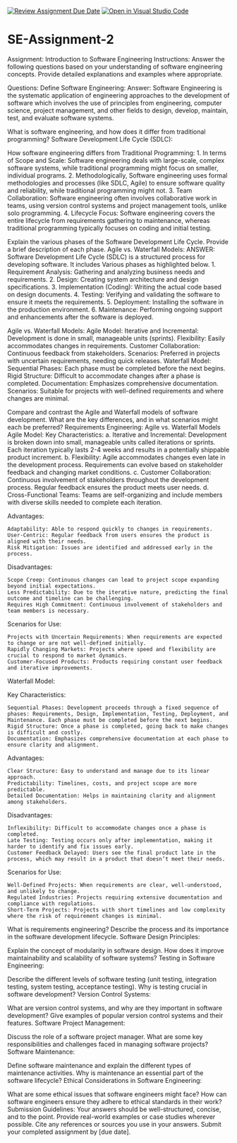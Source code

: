 [![Review Assignment Due Date](https://classroom.github.com/assets/deadline-readme-button-24ddc0f5d75046c5622901739e7c5dd533143b0c8e959d652212380cedb1ea36.svg)](https://classroom.github.com/a/-ucQIGTc)
[![Open in Visual Studio Code](https://classroom.github.com/assets/open-in-vscode-718a45dd9cf7e7f842a935f5ebbe5719a5e09af4491e668f4dbf3b35d5cca122.svg)](https://classroom.github.com/online_ide?assignment_repo_id=15243289&assignment_repo_type=AssignmentRepo)
# SE-Assignment-2
Assignment: Introduction to Software Engineering
Instructions:
Answer the following questions based on your understanding of software engineering concepts. Provide detailed explanations and examples where appropriate.

Questions:
Define Software Engineering:
Answer: Software Engineering is the systematic application of engineering approaches to the development of software which involves the use of principles from engineering, computer science, project management, and other fields to design, develop, maintain, test, and evaluate software systems.


What is software engineering, and how does it differ from traditional programming?
Software Development Life Cycle (SDLC):

How software engineering differs from Traditional Programming:
    1. In terms of Scope and Scale: Software engineering deals with large-scale, complex software systems, while traditional programming might focus on smaller, individual programs.
    2. Methodologically, Software engineering uses formal methodologies and processes (like SDLC, Agile) to ensure software quality and reliability, while traditional programming might not.
    3. Team Collaboration: Software engineering often involves collaborative work in teams, using version control systems and project management tools, unlike solo programming.
    4. Lifecycle Focus: Software engineering covers the entire lifecycle from requirements gathering to maintenance, whereas traditional programming typically focuses on coding and initial testing.



Explain the various phases of the Software Development Life Cycle. Provide a brief description of each phase.
Agile vs. Waterfall Models:
ANSWER: Software Development Life Cycle (SDLC) is a structured process for developing software. It includes Various phases as highlighted below.
    1. Requirement Analysis: Gathering and analyzing business needs and requirements.
    2. Design: Creating system architecture and design specifications.
    3. Implementation (Coding): Writing the actual code based on design documents.
    4. Testing: Verifying and validating the software to ensure it meets the requirements.
    5. Deployment: Installing the software in the production environment.
    6. Maintenance: Performing ongoing support and enhancements after the software is deployed.

Agile vs. Waterfall Models:
Agile Model:
    Iterative and Incremental: Development is done in small, manageable units (sprints).
    Flexibility: Easily accommodates changes in requirements.
    Customer Collaboration: Continuous feedback from stakeholders.
    Scenarios: Preferred in projects with uncertain requirements, needing quick releases.
Waterfall Model:
    Sequential Phases: Each phase must be completed before the next begins.
    Rigid Structure: Difficult to accommodate changes after a phase is completed.
    Documentation: Emphasizes comprehensive documentation.
    Scenarios: Suitable for projects with well-defined requirements and where changes are minimal.




Compare and contrast the Agile and Waterfall models of software development. What are the key differences, and in what scenarios might each be preferred?
Requirements Engineering:
Agile vs. Waterfall Models
Agile Model:
Key Characteristics:
    a. Iterative and Incremental: Development is broken down into small, manageable units called iterations or sprints. Each iteration typically lasts 2-4 weeks and results in a potentially shippable product increment.
   b. Flexibility: Agile accommodates changes even late in the development process. Requirements can evolve based on stakeholder feedback and changing market conditions.
   c. Customer Collaboration: Continuous involvement of stakeholders throughout the development process. Regular feedback ensures the product meets user needs.
   d. Cross-Functional Teams: Teams are self-organizing and include members with diverse skills needed to complete each iteration.

Advantages:

    Adaptability: Able to respond quickly to changes in requirements.
    User-Centric: Regular feedback from users ensures the product is aligned with their needs.
    Risk Mitigation: Issues are identified and addressed early in the process.

Disadvantages:

    Scope Creep: Continuous changes can lead to project scope expanding beyond initial expectations.
    Less Predictability: Due to the iterative nature, predicting the final outcome and timeline can be challenging.
    Requires High Commitment: Continuous involvement of stakeholders and team members is necessary.

Scenarios for Use:

    Projects with Uncertain Requirements: When requirements are expected to change or are not well-defined initially.
    Rapidly Changing Markets: Projects where speed and flexibility are crucial to respond to market dynamics.
    Customer-Focused Products: Products requiring constant user feedback and iterative improvements.

Waterfall Model:

Key Characteristics:

    Sequential Phases: Development proceeds through a fixed sequence of phases: Requirements, Design, Implementation, Testing, Deployment, and Maintenance. Each phase must be completed before the next begins.
    Rigid Structure: Once a phase is completed, going back to make changes is difficult and costly.
    Documentation: Emphasizes comprehensive documentation at each phase to ensure clarity and alignment.

Advantages:

    Clear Structure: Easy to understand and manage due to its linear approach.
    Predictability: Timelines, costs, and project scope are more predictable.
    Detailed Documentation: Helps in maintaining clarity and alignment among stakeholders.

Disadvantages:

    Inflexibility: Difficult to accommodate changes once a phase is completed.
    Late Testing: Testing occurs only after implementation, making it harder to identify and fix issues early.
    Customer Feedback Delayed: Users see the final product late in the process, which may result in a product that doesn’t meet their needs.

Scenarios for Use:

    Well-Defined Projects: When requirements are clear, well-understood, and unlikely to change.
    Regulated Industries: Projects requiring extensive documentation and compliance with regulations.
    Short-Term Projects: Projects with short timelines and low complexity where the risk of requirement changes is minimal.


What is requirements engineering? Describe the process and its importance in the software development lifecycle.
Software Design Principles:

Explain the concept of modularity in software design. How does it improve maintainability and scalability of software systems?
Testing in Software Engineering:

Describe the different levels of software testing (unit testing, integration testing, system testing, acceptance testing). Why is testing crucial in software development?
Version Control Systems:

What are version control systems, and why are they important in software development? Give examples of popular version control systems and their features.
Software Project Management:

Discuss the role of a software project manager. What are some key responsibilities and challenges faced in managing software projects?
Software Maintenance:

Define software maintenance and explain the different types of maintenance activities. Why is maintenance an essential part of the software lifecycle?
Ethical Considerations in Software Engineering:

What are some ethical issues that software engineers might face? How can software engineers ensure they adhere to ethical standards in their work?
Submission Guidelines:
Your answers should be well-structured, concise, and to the point.
Provide real-world examples or case studies wherever possible.
Cite any references or sources you use in your answers.
Submit your completed assignment by [due date].
